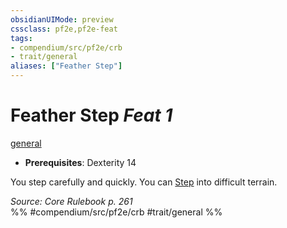 ```yaml
---
obsidianUIMode: preview
cssclass: pf2e,pf2e-feat
tags:
- compendium/src/pf2e/crb
- trait/general
aliases: ["Feather Step"]
---
```

# Feather Step  *Feat 1*  
[general](../../Rules/traits/general.md)  

- **Prerequisites**: Dexterity 14

You step carefully and quickly. You can [Step](../../Rules/actions/step.md) into difficult terrain.

*Source: Core Rulebook p. 261*  
%% #compendium/src/pf2e/crb #trait/general %%